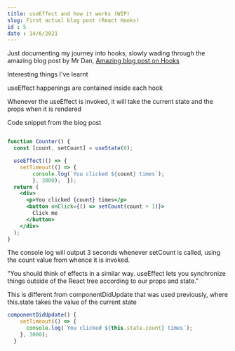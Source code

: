 ```yaml
---
title: useEffect and how it works (WIP)
slug: First actual blog post (React Hooks)
id : 5
date : 14/6/2021
---
```



Just documenting my journey into hooks, slowly wading through the amazing blog post by Mr Dan, <span style="color:blue">[Amazing blog post on Hooks](https://overreacted.io/a-complete-guide-to-useeffect/) 
</span><br>

Interesting things I've learnt 

useEffect happenings are contained inside each hook

Whenever the useEffect is invoked, it will take the current state and the props when it is rendered

Code snippet from the blog post


```jsx

function Counter() {
  const [count, setCount] = useState(0);

  useEffect(() => {    
	setTimeout(() => {      
		console.log(`You clicked ${count} times`);    
		}, 3000);  });
  return (
    <div>
      <p>You clicked {count} times</p>
      <button onClick={() => setCount(count + 1)}>
        Click me
      </button>
    </div>
  );
}


```



The console log will output 3 seconds whenever setCount is called, using the count value from whence it is invoked. 

"You should think of effects in a similar way. useEffect lets you synchronize things outside of the React tree according to our props and state."

This is different from componentDidUpdate that was used previously, where this.state takes the value of the current state


```js
componentDidUpdate() {
    setTimeout(() => {
      console.log(`You clicked ${this.state.count} times`);
    }, 3000);
  }

```